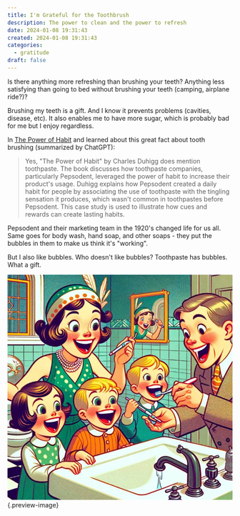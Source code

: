 ```yaml
---
title: I'm Grateful for the Toothbrush
description: The power to clean and the power to refresh
date: 2024-01-08 19:31:43
created: 2024-01-08 19:31:43
categories:
  - gratitude
draft: false
---
```

Is there anything more refreshing than brushing your teeth? Anything less satisfying than going to bed without brushing your teeth (camping, airplane ride?)?

Brushing my teeth is a gift. And I know it prevents problems (cavities, disease, etc). It also enables me to have more sugar, which is probably bad for me but I enjoy regardless. 

In [The Power of Habit](../book-review/the-power-of-habit.md) and learned about this great fact about tooth brushing (summarized by ChatGPT):

> Yes, "The Power of Habit" by Charles Duhigg does mention toothpaste. The book discusses how toothpaste companies, particularly Pepsodent, leveraged the power of habit to increase their product's usage. Duhigg explains how Pepsodent created a daily habit for people by associating the use of toothpaste with the tingling sensation it produces, which wasn't common in toothpastes before Pepsodent. This case study is used to illustrate how cues and rewards can create lasting habits.

Pepsodent and their marketing team in the 1920's changed life for us all. Same goes for body wash, hand soap, and other soaps - they put the bubbles in them to make us think it's "working". 

But I also like bubbles. Who doesn't like bubbles? Toothpaste has bubbles. What a gift. 

![Family bonding through bubbling refreshment since the 1920s](../img/dalle-toothbrush-family-1920.jpeg){.preview-image}